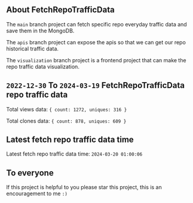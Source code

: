 ## About FetchRepoTrafficData

The `main` branch project can fetch specific repo everyday traffic data and save them in the MongoDB.

The `apis` branch project can expose the apis so that we can get our repo historical traffic data.

The `visualization` branch project is a frontend project that can make the repo traffic data visualization.

## `2022-12-30` To `2024-03-19` FetchRepoTrafficData repo traffic data

Total views data: `{ count: 1272, uniques: 316 }`

Total clones data: `{ count: 878, uniques: 609 }`

## Latest fetch repo traffic data time

Latest fetch repo traffic data time: `2024-03-20 01:00:06`

## To everyone

If this project is helpful to you please star this project, this is an encouragement to me `:)`



